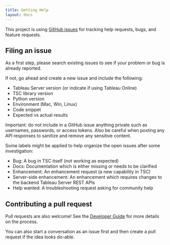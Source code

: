 ```yaml
---
title: Getting Help
layout: docs
---
```


This project is using [GitHub issues](https://github.com/tableau/server-client-python/issues) for tracking help requests, bugs, and feature requests.

## Filing an issue

As a first step, please search existing issues to see if your problem or bug is already reported.

If not, go ahead and create a new issue and include the following:

* Tableau Server version (or indicate if using Tableau Online)
* TSC library version
* Python version
* Environment (Mac, Win, Linux)
* Code snippet
* Expected vs actual results

<div class="alert alert-warning">
<span class="glyphicon glyphicon-warning-sign" aria-hidden="true"></span> Important: do not include in a GitHub issue anything private such as usernames, passwords, or access tokens. Also be careful when posting any API responses to sanitize and remove any sensitive content.
</div>

Some labels might be applied to help organize the open issues after some investigation:

* Bug: A bug in TSC itself (not working as expected)
* Docs: Documentation which is either missing or needs to be clarified
* Enhancement: An enhancement request (a new capability in TSC)
* Server-side enhancement: An enhancement which requires changes to the backend Tableau Server REST APIs
* Help wanted: A troubleshooting request asking for community help

## Contributing a pull request

Pull requests are also welcome! See the [Developer Guide](dev-guide) for more details on the process.

You can also start a conversation as an issue first and then create a pull request if the idea looks do-able.
